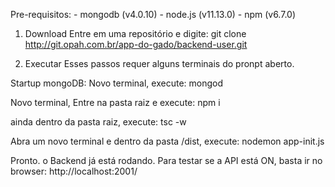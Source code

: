 Pre-requisitos:
    - mongodb (v4.0.10)
    - node.js (v11.13.0)
    - npm (v6.7.0)

1. Download
Entre em uma repositório e digite: 
    git clone http://git.opah.com.br/app-do-gado/backend-user.git


2. Executar
Esses passos requer alguns terminais do pronpt aberto.

Startup mongoDB:
Novo terminal, execute:
    mongod

Novo terminal, Entre na pasta raiz e execute:
    npm i

ainda dentro da pasta raiz, execute:
    tsc -w

Abra um novo terminal e dentro da pasta /dist, execute:
    nodemon app-init.js

Pronto. o Backend já está rodando.
Para testar se a API está ON, basta ir no browser:
    http://localhost:2001/